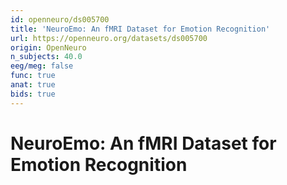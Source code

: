```yaml
---
id: openneuro/ds005700
title: 'NeuroEmo: An fMRI Dataset for Emotion Recognition'
url: https://openneuro.org/datasets/ds005700
origin: OpenNeuro
n_subjects: 40.0
eeg/meg: false
func: true
anat: true
bids: true
---
```


# NeuroEmo: An fMRI Dataset for Emotion Recognition
